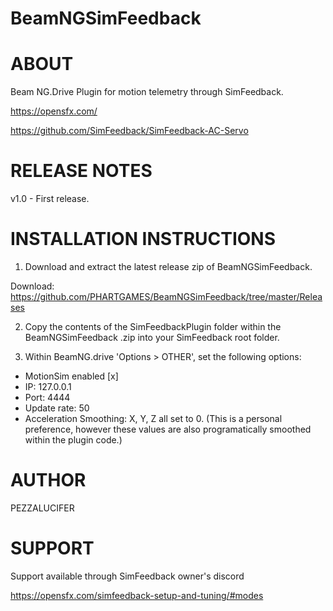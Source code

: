 # BeamNGSimFeedback


ABOUT
=====
Beam NG.Drive Plugin for motion telemetry through SimFeedback.

https://opensfx.com/

https://github.com/SimFeedback/SimFeedback-AC-Servo


RELEASE NOTES
=============
v1.0 - First release.

INSTALLATION INSTRUCTIONS 
=========================

1. Download and extract the latest release zip of BeamNGSimFeedback.

Download: https://github.com/PHARTGAMES/BeamNGSimFeedback/tree/master/Releases

2. Copy the contents of the SimFeedbackPlugin folder within the BeamNGSimFeedback .zip into your SimFeedback root folder.

3. Within BeamNG.drive 'Options > OTHER', set the following options:
  
 * MotionSim enabled [x]
 * IP: 127.0.0.1
 * Port: 4444
 * Update rate: 50
 * Acceleration Smoothing: X, Y, Z all set to 0. (This is a personal preference, however these values are also programatically smoothed within the plugin code.)

AUTHOR
======

PEZZALUCIFER


SUPPORT
=======

Support available through SimFeedback owner's discord

https://opensfx.com/simfeedback-setup-and-tuning/#modes
